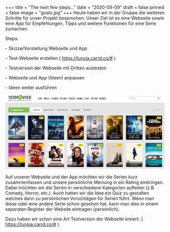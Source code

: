 +++
title = "The next few steps..."
date = "2020-09-09"
draft = false
pinned = false
image = "goals.jpg"
+++
Heute haben wir in der Gruppe die weiteren Schritte für unser Projekt besprochen. Unser Ziel ist es eine Webseite sowie eine App für Empfehlungen, Tipps und weitere Funktionen für eine Serie zumachen.

Steps:

\- Skizze/Vorstellung Webseite und App

\- Test-Webseite erstellen (<!--StartFragment--> <https://lunoja.carrd.co/#> <!--EndFragment-->)

\- Testversion der Webseite mit Dritten austesten

\- Webseite und App (Ideen) anpassen

\- Ideen weiter ausführen



![](best-sites-like-123movies-to-watch-online-movies-and-tv-shows1-783x365.jpg)

Auf unserer Webseite und der App möchten wir die Serien kurz zusammenfassen und unsere persönliche Meinung in ein Rating einbringen. Dabei möchten wir die Serien in verschiedene Kategorien aufteilen (z.B Comedy, Horror, etc.). Auch hatten wir die Idee ein Quiz zu gestalten welches dann zu persönlichen Vorschlägen für Serien führt. Wenn man diese oder eine andere Serie schon gesehen hat, kann man dies in einem separaten Register der Website eintragen (persönlich).

Dazu haben wir schon eine Art Testversion der Webseite kreiert. (<!--StartFragment--> <https://lunoja.carrd.co/#> <!--EndFragment-->).